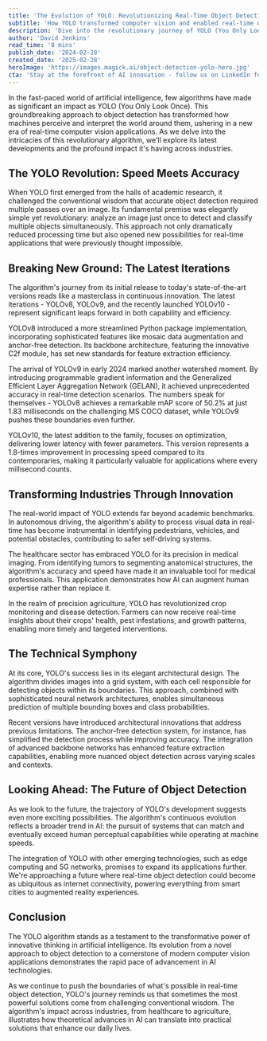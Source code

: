```yaml
---
title: 'The Evolution of YOLO: Revolutionizing Real-Time Object Detection'
subtitle: 'How YOLO transformed computer vision and enabled real-time object detection across industries'
description: 'Dive into the revolutionary journey of YOLO (You Only Look Once), a landmark in real-time object detection that spans across industries such as healthcare, autonomous driving, and precision agriculture. With its latest iterations, YOLOv8, YOLOv9, and YOLOv10, discover the advances in speed and accuracy while exploring the potential future developments.'
author: 'David Jenkins'
read_time: '8 mins'
publish_date: '2024-02-28'
created_date: '2025-02-28'
heroImage: 'https://images.magick.ai/object-detection-yolo-hero.jpg'
cta: 'Stay at the forefront of AI innovation - follow us on LinkedIn for the latest updates on groundbreaking technologies like YOLO and their real-world applications!'
---
```


In the fast-paced world of artificial intelligence, few algorithms have made as significant an impact as YOLO (You Only Look Once). This groundbreaking approach to object detection has transformed how machines perceive and interpret the world around them, ushering in a new era of real-time computer vision applications. As we delve into the intricacies of this revolutionary algorithm, we'll explore its latest developments and the profound impact it's having across industries.

## The YOLO Revolution: Speed Meets Accuracy

When YOLO first emerged from the halls of academic research, it challenged the conventional wisdom that accurate object detection required multiple passes over an image. Its fundamental premise was elegantly simple yet revolutionary: analyze an image just once to detect and classify multiple objects simultaneously. This approach not only dramatically reduced processing time but also opened new possibilities for real-time applications that were previously thought impossible.

## Breaking New Ground: The Latest Iterations

The algorithm's journey from its initial release to today's state-of-the-art versions reads like a masterclass in continuous innovation. The latest iterations - YOLOv8, YOLOv9, and the recently launched YOLOv10 - represent significant leaps forward in both capability and efficiency.

YOLOv8 introduced a more streamlined Python package implementation, incorporating sophisticated features like mosaic data augmentation and anchor-free detection. Its backbone architecture, featuring the innovative C2f module, has set new standards for feature extraction efficiency.

The arrival of YOLOv9 in early 2024 marked another watershed moment. By introducing programmable gradient information and the Generalized Efficient Layer Aggregation Network (GELAN), it achieved unprecedented accuracy in real-time detection scenarios. The numbers speak for themselves - YOLOv8 achieves a remarkable mAP score of 50.2% at just 1.83 milliseconds on the challenging MS COCO dataset, while YOLOv9 pushes these boundaries even further.

YOLOv10, the latest addition to the family, focuses on optimization, delivering lower latency with fewer parameters. This version represents a 1.8-times improvement in processing speed compared to its contemporaries, making it particularly valuable for applications where every millisecond counts.

## Transforming Industries Through Innovation

The real-world impact of YOLO extends far beyond academic benchmarks. In autonomous driving, the algorithm's ability to process visual data in real-time has become instrumental in identifying pedestrians, vehicles, and potential obstacles, contributing to safer self-driving systems.

The healthcare sector has embraced YOLO for its precision in medical imaging. From identifying tumors to segmenting anatomical structures, the algorithm's accuracy and speed have made it an invaluable tool for medical professionals. This application demonstrates how AI can augment human expertise rather than replace it.

In the realm of precision agriculture, YOLO has revolutionized crop monitoring and disease detection. Farmers can now receive real-time insights about their crops' health, pest infestations, and growth patterns, enabling more timely and targeted interventions.

## The Technical Symphony

At its core, YOLO's success lies in its elegant architectural design. The algorithm divides images into a grid system, with each cell responsible for detecting objects within its boundaries. This approach, combined with sophisticated neural network architectures, enables simultaneous prediction of multiple bounding boxes and class probabilities.

Recent versions have introduced architectural innovations that address previous limitations. The anchor-free detection system, for instance, has simplified the detection process while improving accuracy. The integration of advanced backbone networks has enhanced feature extraction capabilities, enabling more nuanced object detection across varying scales and contexts.

## Looking Ahead: The Future of Object Detection

As we look to the future, the trajectory of YOLO's development suggests even more exciting possibilities. The algorithm's continuous evolution reflects a broader trend in AI: the pursuit of systems that can match and eventually exceed human perceptual capabilities while operating at machine speeds.

The integration of YOLO with other emerging technologies, such as edge computing and 5G networks, promises to expand its applications further. We're approaching a future where real-time object detection could become as ubiquitous as internet connectivity, powering everything from smart cities to augmented reality experiences.

## Conclusion

The YOLO algorithm stands as a testament to the transformative power of innovative thinking in artificial intelligence. Its evolution from a novel approach to object detection to a cornerstone of modern computer vision applications demonstrates the rapid pace of advancement in AI technologies.

As we continue to push the boundaries of what's possible in real-time object detection, YOLO's journey reminds us that sometimes the most powerful solutions come from challenging conventional wisdom. The algorithm's impact across industries, from healthcare to agriculture, illustrates how theoretical advances in AI can translate into practical solutions that enhance our daily lives.